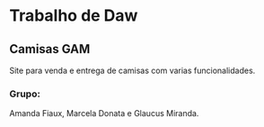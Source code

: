 # Trabalho de Daw
## Camisas GAM
Site para venda e entrega de camisas com varias funcionalidades.
### Grupo:
Amanda Fiaux, Marcela Donata e Glaucus Miranda.
